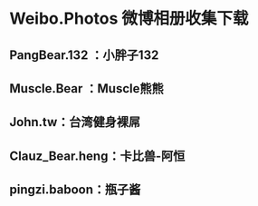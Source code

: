 # Weibo.Photos 微博相册收集下载

## PangBear.132 ：小胖子132

## Muscle.Bear ：Muscle熊熊

## John.tw：台湾健身裸屌

## Clauz_Bear.heng：卡比兽-阿恒

## pingzi.baboon：瓶子酱

